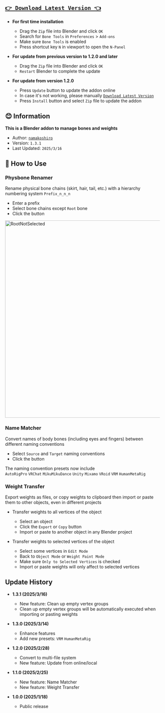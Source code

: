 ## [**`👉 Download Latest Version 👈`**](https://github.com/namakoshiro/blender-bone-tools/releases/download/v1.3.1/blender-bone-tools-v1.3.1.zip)

- **For first time installation**
    - Drag the `Zip` file into Blender and click `OK`
    - Search for `Bone Tools` in `Preferences` > `Add-ons`
    - Make sure `Bone Tools` is enabled
    - Press shortcut key `N` in viewport to open the `N-Panel`

- **For update from previous version to 1.2.0 and later**  
    - Drag the `Zip` file into Blender and click `OK`
    - `Restart` Blender to complete the update

- **For update from version 1.2.0**  
    - Press `Update` button to update the addon online
    - In case it's not working, please manually [`Download Latest Version`](https://github.com/namakoshiro/blender-bone-tools/releases/download/v1.3.1/blender-bone-tools-v1.3.1.zip)
    - Press `Install` button and select `Zip` file to update the addon

## **😊 Information**

**This is a Blender addon to manage bones and weights**  

- Author: [`namakoshiro`](https://x.com/namakoshiro)  
- Version: `1.3.1`  
- Last Updated: `2025/3/16`  

## **📖 How to Use**

### **Physbone Renamer**
Rename physical bone chains (skirt, hair, tail, etc.) with a hierarchy numbering system `Prefix_n_n_n`
- Enter a prefix
- Select bone chains except `Root` bone
- Click the button

<img width="640" alt="RootNotSelected" src="https://github.com/user-attachments/assets/99d795a6-d8b1-4ced-a603-886ee25a9b64" />  

### **Name Matcher**
Convert names of body bones (including eyes and fingers) between different naming conventions
- Select `Source` and `Target` naming conventions
- Click the button  

The naming convention presets now include  
`AutoRigPro` `VRChat` `MikuMikuDance` `Unity` `Mixamo` `VRoid` `VRM` `HumanMetaRig`       

### **Weight Transfer**
Export weights as files, or copy weights to clipboard
then import or paste them to other objects, even in different projects  

- Transfer weights to all vertices of the object
    - Select an object
    - Click the `Export` or `Copy` button
    - Import or paste to another object in any Blender project

- Transfer weights to selected vertices of the object  
    - Select some vertices in `Edit Mode`
    - Back to `Object Mode` or `Weight Paint Mode`
    - Make sure `Only to Selected Vertices` is checked
    - Import or paste weights will only affect to selected vertices

## **Update History**

- **1.3.1 (2025/3/16)**
    - New feature: Clean up empty vertex groups
    - Clean up empty vertex groups will be automatically executed when importing or pasting weights

- **1.3.0 (2025/3/14)**
    - Enhance features
    - Add new presets: `VRM` `HumanMetaRig`

- **1.2.0 (2025/2/28)**
    - Convert to multi-file system
    - New feature: Update from online/local

- **1.1.0 (2025/2/25)**
    - New feature: Name Matcher
    - New feature: Weight Transfer

- **1.0.0 (2025/1/18)**
    - Public release